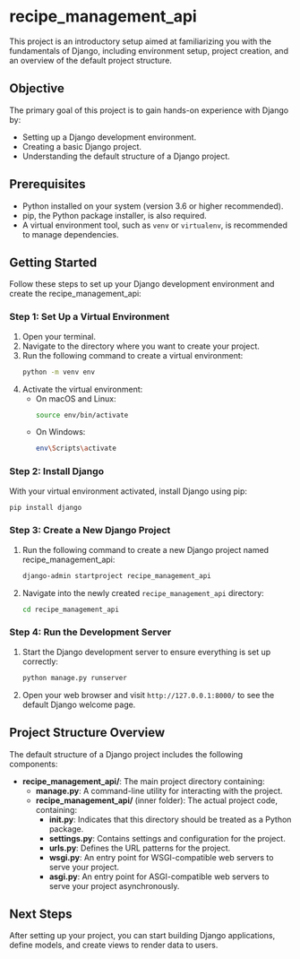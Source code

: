 # recipe_management_api

This project is an introductory setup aimed at familiarizing you with the fundamentals of Django, including environment setup, project creation, and an overview of the default project structure.

## Objective

The primary goal of this project is to gain hands-on experience with Django by:

- Setting up a Django development environment.
- Creating a basic Django project.
- Understanding the default structure of a Django project.

## Prerequisites

- Python installed on your system (version 3.6 or higher recommended).
- pip, the Python package installer, is also required.
- A virtual environment tool, such as `venv` or `virtualenv`, is recommended to manage dependencies.

## Getting Started

Follow these steps to set up your Django development environment and create the recipe_management_api:

### Step 1: Set Up a Virtual Environment

1. Open your terminal.
2. Navigate to the directory where you want to create your project.
3. Run the following command to create a virtual environment:
   ```bash
   python -m venv env
   ```
4. Activate the virtual environment:
   - On macOS and Linux:
     ```bash
     source env/bin/activate
     ```
   - On Windows:
     ```bash
     env\Scripts\activate
     ```

### Step 2: Install Django

With your virtual environment activated, install Django using pip:

```bash
pip install django
```

### Step 3: Create a New Django Project

1. Run the following command to create a new Django project named recipe_management_api:
   ```bash
   django-admin startproject recipe_management_api
   ```
2. Navigate into the newly created `recipe_management_api` directory:
   ```bash
   cd recipe_management_api
   ```

### Step 4: Run the Development Server

1. Start the Django development server to ensure everything is set up correctly:
   ```bash
   python manage.py runserver
   ```
2. Open your web browser and visit `http://127.0.0.1:8000/` to see the default Django welcome page.

## Project Structure Overview

The default structure of a Django project includes the following components:

- **recipe_management_api/**: The main project directory containing:
  - **manage.py**: A command-line utility for interacting with the project.
  - **recipe_management_api/** (inner folder): The actual project code, containing:
    - ****init**.py**: Indicates that this directory should be treated as a Python package.
    - **settings.py**: Contains settings and configuration for the project.
    - **urls.py**: Defines the URL patterns for the project.
    - **wsgi.py**: An entry point for WSGI-compatible web servers to serve your project.
    - **asgi.py**: An entry point for ASGI-compatible web servers to serve your project asynchronously.

## Next Steps

After setting up your project, you can start building Django applications, define models, and create views to render data to users.
